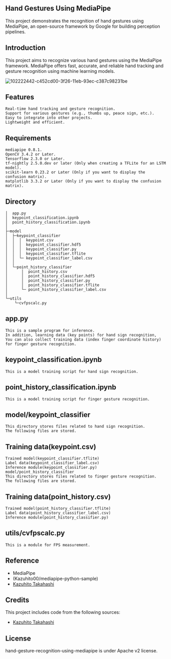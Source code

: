## Hand Gestures Using MediaPipe
This project demonstrates the recognition of hand gestures using MediaPipe, an open-source framework by Google for building perception pipelines.

## Introduction
This project aims to recognize various hand gestures using the MediaPipe framework. MediaPipe offers fast, accurate, and reliable hand tracking and gesture recognition using machine learning models.

![102222442-c452cd00-3f26-11eb-93ec-c387c98231be](https://github.com/user-attachments/assets/70b86c38-f126-4566-8442-bb0a02771dbc)


## Features
    Real-time hand tracking and gesture recognition.
    Support for various gestures (e.g., thumbs up, peace sign, etc.).
    Easy to integrate into other projects.
    Lightweight and efficient.

## Requirements
    mediapipe 0.8.1.
    OpenCV 3.4.2 or Later.
    Tensorflow 2.3.0 or Later.
    tf-nightly 2.5.0.dev or later (Only when creating a TFLite for an LSTM model).
    scikit-learn 0.23.2 or Later (Only if you want to display the confusion matrix).
    matplotlib 3.3.2 or Later (Only if you want to display the confusion matrix).


## Directory
    │  app.py
    │  keypoint_classification.ipynb
    │  point_history_classification.ipynb
    │
    ├─model
    │  ├─keypoint_classifier
    │  │  │  keypoint.csv
    │  │  │  keypoint_classifier.hdf5
    │  │  │  keypoint_classifier.py
    │  │  │  keypoint_classifier.tflite
    │  │  └─ keypoint_classifier_label.csv
    │  │
    │  └─point_history_classifier
    │      │  point_history.csv
    │      │  point_history_classifier.hdf5
    │      │  point_history_classifier.py
    │      │  point_history_classifier.tflite
    │      └─ point_history_classifier_label.csv
    │
    └─utils
        └─cvfpscalc.py

##  app.py
    This is a sample program for inference.
    In addition, learning data (key points) for hand sign recognition,
    You can also collect training data (index finger coordinate history) for finger gesture recognition.

## keypoint_classification.ipynb
    This is a model training script for hand sign recognition.

## point_history_classification.ipynb
    This is a model training script for finger gesture recognition.

## model/keypoint_classifier
    This directory stores files related to hand sign recognition.
    The following files are stored.

## Training data(keypoint.csv)
    Trained model(keypoint_classifier.tflite)
    Label data(keypoint_classifier_label.csv)
    Inference module(keypoint_classifier.py)
    model/point_history_classifier
    This directory stores files related to finger gesture recognition.
    The following files are stored.

## Training data(point_history.csv)
    Trained model(point_history_classifier.tflite)
    Label data(point_history_classifier_label.csv)
    Inference module(point_history_classifier.py)

## utils/cvfpscalc.py
    This is a module for FPS measurement.

## Reference
* MediaPipe
* (Kazuhito00/mediapipe-python-sample)
* [Kazuhito Takahashi](https://twitter.com/KzhtTkhs)

## Credits
This project includes code from the following sources:
* [Kazuhito Takahashi](https://github.com/Kazuhito00/hand-gesture-recognition-using-mediapipe?tab=readme-ov-file)

## License
hand-gesture-recognition-using-mediapipe is under Apache v2 license.



